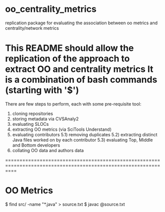 # oo_centrality_metrics
replication package for evaluating the association between oo metrics and centrality/network metrics


This README should allow the replication of the approach to extract OO and centrality metrics
It is a combination of bash commands (starting with '$')
================================================================================================================

There are few steps to perform, each with some pre-requisite tool:
1) cloning repositories
2) storing metadata via CVSAnaly2
3) evaluating SLOCs
4) extracting OO metrics (via SciTools Understand) 
5) evaluating contributors
    5.1) removing duplicates
    5.2) extracting distinct Java files worked on by each contributor
    5.3) evaluating Top, Middle and Bottom developers
6) collating OO data and authors data

================================================================================================================

# OO Metrics
$ find src/ -name "*.java" > source.txt
$ javac @source.txt
